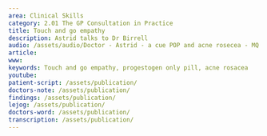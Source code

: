 ```yaml
---
area: Clinical Skills
category: 2.01 The GP Consultation in Practice
title: Touch and go empathy
description: Astrid talks to Dr Birrell
audio: /assets/audio/Doctor - Astrid - a cue POP and acne rosecea - MQ.mp3
article: 
www: 
keywords: Touch and go empathy, progestogen only pill, acne rosacea
youtube:
patient-script: /assets/publication/
doctors-note: /assets/publication/
findings: /assets/publication/
lejog: /assets/publication/
doctors-word: /assets/publication/
transcription: /assets/publication/
---  
```

